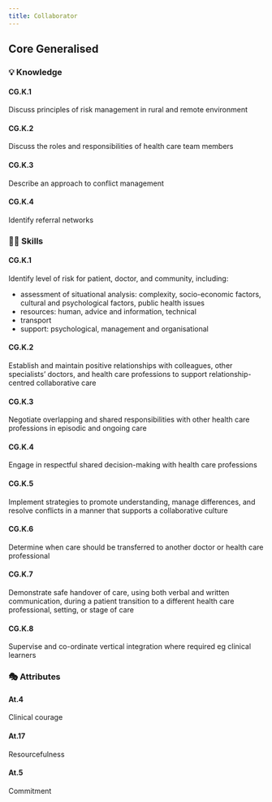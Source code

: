 ```yaml
---
title: Collaborator
---
```


## Core Generalised

### 💡 Knowledge


#### CG.K.1

Discuss principles of risk management in rural and remote environment 

#### CG.K.2

Discuss the roles and responsibilities of health care team members

#### CG.K.3

Describe an approach to conflict management

#### CG.K.4

Identify referral networks

### 🤹‍♀️ Skills

#### CG.K.1

Identify level of risk for patient, doctor, and community, including:
- assessment of situational analysis: complexity, socio-economic factors, cultural and psychological factors, public health issues
- resources: human, advice and information, technical
- transport
- support: psychological, management and organisational

#### CG.K.2

Establish and maintain positive relationships with colleagues, other specialists’ doctors, and health care professions to support relationship-centred collaborative care


#### CG.K.3

Negotiate overlapping and shared responsibilities with other health care professions in episodic and ongoing care


#### CG.K.4

Engage in respectful shared decision-making with health care professions


#### CG.K.5

Implement strategies to promote understanding, manage differences, and resolve conflicts in a manner that supports a collaborative culture


#### CG.K.6

Determine when care should be transferred to another doctor or health care professional

#### CG.K.7

Demonstrate safe handover of care, using both verbal and written communication, during a patient transition to a different health care professional, setting, or stage of care

#### CG.K.8

Supervise and co-ordinate vertical integration where required eg clinical learners

### 🎭 Attributes

#### At.4

Clinical courage

#### At.17

Resourcefulness

#### At.5

Commitment
